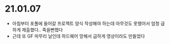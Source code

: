 # 21.01.07
- 아침부터 포폴에 들어갈 프로젝트 양식 작성해야 하는데 아무것도 못했어서 엄청 급하게 제출했다.. 죽을뻔했다
- 근데 또 GF 마무리 날인데 하드웨어 망해서 급하게 영상이라도 만들었다
